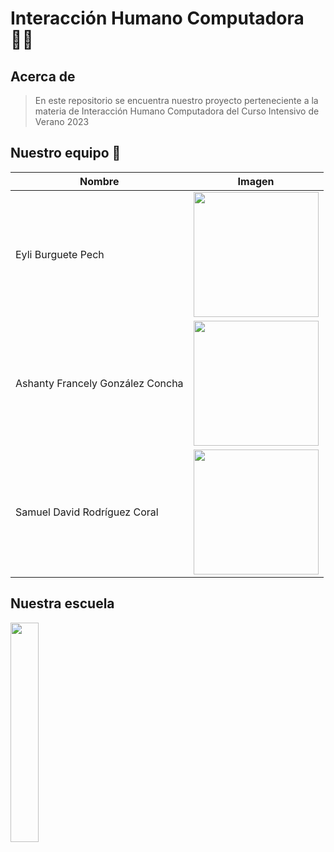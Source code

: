 # Interacción Humano Computadora 👩‍💻
## Acerca de
>En este repositorio se encuentra nuestro proyecto perteneciente a la materia de Interacción Humano Computadora del Curso Intensivo de Verano 2023

## Nuestro equipo 👥
| Nombre  | Imagen |
| ------------- | ------------- |
| Eyli Burguete Pech | <img width=200px src="https://github.com/asha-gc/hciproyect/assets/56806594/0539c122-2236-4316-9697-e58adefc329e">|
| Ashanty Francely González Concha  |<img width=200px src="https://github.com/asha-gc/hciproyect/assets/56806594/3ebc08ce-e05a-4bf5-98b2-321177531e1c">  |
| Samuel David Rodríguez Coral  | <img width=200px src="https://github.com/asha-gc/hciproyect/assets/56806594/3e445600-c2da-4796-961b-daa0b15cbf69"> |
## Nuestra escuela
<img width=30% src="https://upload.wikimedia.org/wikipedia/commons/8/8e/UADY_logo.svg">
